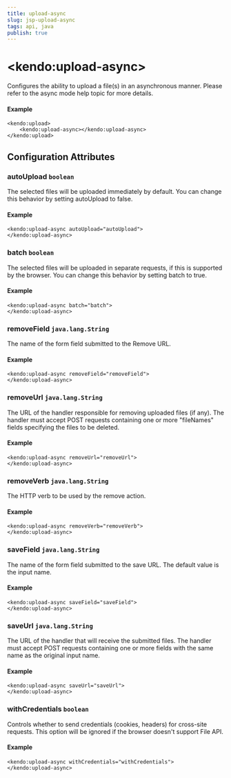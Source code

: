 ```yaml
---
title: upload-async
slug: jsp-upload-async
tags: api, java
publish: true
---
```


# \<kendo:upload-async\>

Configures the ability to upload a file(s) in an asynchronous manner. Please refer to the
async mode help topic
for more details.

#### Example
    <kendo:upload>
        <kendo:upload-async></kendo:upload-async>
    </kendo:upload>

## Configuration Attributes

### autoUpload `boolean`

The selected files will be uploaded immediately by default. You can change this behavior by setting
autoUpload to false.

#### Example
    <kendo:upload-async autoUpload="autoUpload">
    </kendo:upload-async>

### batch `boolean`

The selected files will be uploaded in separate requests, if this is supported by the browser.
You can change this behavior by setting batch to true.

#### Example
    <kendo:upload-async batch="batch">
    </kendo:upload-async>

### removeField `java.lang.String`

The name of the form field submitted to the Remove URL.

#### Example
    <kendo:upload-async removeField="removeField">
    </kendo:upload-async>

### removeUrl `java.lang.String`

The URL of the handler responsible for removing uploaded files (if any). The handler must accept POST
requests containing one or more "fileNames" fields specifying the files to be deleted.

#### Example
    <kendo:upload-async removeUrl="removeUrl">
    </kendo:upload-async>

### removeVerb `java.lang.String`

The HTTP verb to be used by the remove action.

#### Example
    <kendo:upload-async removeVerb="removeVerb">
    </kendo:upload-async>

### saveField `java.lang.String`

The name of the form field submitted to the save URL. The default value is the input name.

#### Example
    <kendo:upload-async saveField="saveField">
    </kendo:upload-async>

### saveUrl `java.lang.String`

The URL of the handler that will receive the submitted files. The handler must accept POST requests
containing one or more fields with the same name as the original input name.

#### Example
    <kendo:upload-async saveUrl="saveUrl">
    </kendo:upload-async>

### withCredentials `boolean`

Controls whether to send credentials (cookies, headers) for cross-site requests.
This option will be ignored if the browser doesn't support File API.

#### Example
    <kendo:upload-async withCredentials="withCredentials">
    </kendo:upload-async>

